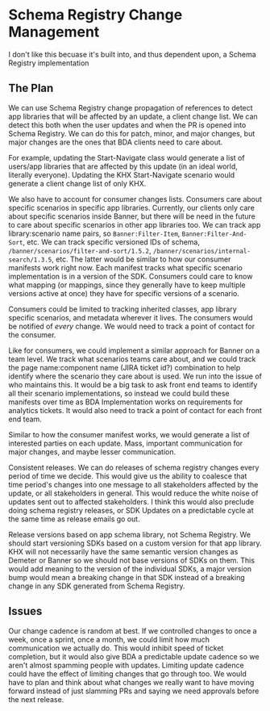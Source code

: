 # Schema Registry Change Management

I don't like this becuase it's built into, and thus dependent upon, a Schema Registry implementation

## The Plan

We can use Schema Registry change propagation of references to detect app libraries that will be affected by an update, a client change list. We can detect this both when the user updates and when the PR is opened into Schema Registry. We can do this for patch, minor, and major changes, but major changes are the ones that BDA clients need to care about.

For example, updating the Start-Navigate class would generate a list of users/app libraries that are affected by this update (in an ideal world, literally everyone). Updating the KHX Start-Navigate scenario would generate a client change list of only KHX.

We also have to account for consumer changes lists. Consumers care about specific scenarios in specific app libraries. Currently, our clients only care about specific scenarios inside Banner, but there will be need in the future to care about specific scenarios in other app libraries too. We can track app library:scenario name pairs, so `Banner:Filter-Item`, `Banner:Filter-And-Sort`, etc. We can track specific versioned IDs of schema, `/banner/scenarios/filter-and-sort/1.5.2`, `/banner/scenarios/internal-search/1.3.5`, etc. The latter would be similar to how our consumer manifests work right now. Each manifest tracks what specific scenario implementation is in a version of the SDK. Consumers could care to know what mapping (or mappings, since they generally have to keep multiple versions active at once) they have for specific versions of a scenario.

Consumers could be limited to tracking inherited classes, app library specific scenarios, and metadata wherever it lives. The consumers would be notified of _every_ change. We would need to track a point of contact for the consumer.

Like for consumers, we could implement a similar approach for Banner on a team level. We track what scenarios teams care about, and we could track the page name:component name (JIRA ticket id?) combination to help identify where the scenario they care about is used. We run into the issue of who maintains this. It would be a big task to ask front end teams to identify all their scenario implementations, so instead we could build these manifests over time as BDA Implementation works on requirements for analytics tickets. It would also need to track a point of contact for each front end team.

Similar to how the consumer manifest works, we would generate a list of interested parties on each update. Mass, important communication for major changes, and maybe lesser communication.

Consistent releases. We can do releases of schema registry changes every period of time we decide. This would give us the ability to coalesce that time period's changes into one message to all stakeholders affected by the update, or all stakeholders in general. This would reduce the white noise of updates sent out to affected stakeholders. I think this would also preclude doing schema registry releases, or SDK Updates on a predictable cycle at the same time as release emails go out.

Release versions based on app schema library, not Schema Registry. We should start versioning SDKs based on a custom version for that app library. KHX will not necessarily have the same semantic version changes as Demeter or Banner so we should not base versions of SDKs on them. This would add meaning to the version of the individual SDKs, a major version bump would mean a breaking change in that SDK instead of a breaking change in any SDK generated from Schema Registry.

## Issues

Our change cadence is random at best. If we controlled changes to once a week, once a sprint, once a month, we could limit how much communication we actually do. This would inhibit speed of ticket completion, but it would also give BDA a predictable update cadence so we aren't almost spamming people with updates. Limiting update cadence could have the effect of limiting changes that go through too. We would have to plan and think about what changes we really want to have moving forward instead of just slamming PRs and saying we need approvals before the next release.